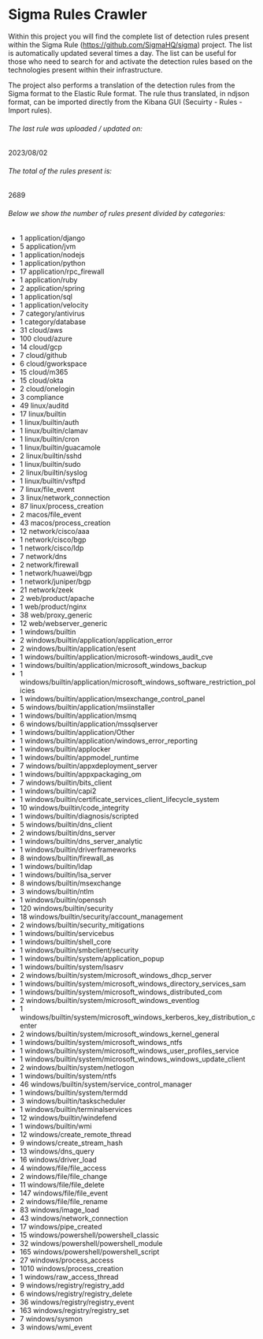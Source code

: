 # Sigma Rules Crawler
Within this project you will find the complete list of detection rules present within the Sigma Rule (https://github.com/SigmaHQ/sigma) project. The list is automatically updated several times a day.
The list can be useful for those who need to search for and activate the detection rules based on the technologies present within their infrastructure.

The project also performs a translation of the detection rules from the Sigma format to the Elastic Rule format. The rule thus translated, in ndjson format, can be imported directly from the Kibana GUI (Secuirty - Rules - Import rules).


###### The last rule was uploaded / updated on:
2023/08/02
###### The total of the rules present is:
2689
###### Below we show the number of rules present divided by categories:
- 1 application/django
- 5 application/jvm
- 1 application/nodejs
- 1 application/python
- 17 application/rpc_firewall
- 1 application/ruby
- 2 application/spring
- 1 application/sql
- 1 application/velocity
- 7 category/antivirus
- 1 category/database
- 31 cloud/aws
- 100 cloud/azure
- 14 cloud/gcp
- 7 cloud/github
- 6 cloud/gworkspace
- 15 cloud/m365
- 15 cloud/okta
- 2 cloud/onelogin
- 3 compliance
- 49 linux/auditd
- 17 linux/builtin
- 1 linux/builtin/auth
- 1 linux/builtin/clamav
- 1 linux/builtin/cron
- 1 linux/builtin/guacamole
- 2 linux/builtin/sshd
- 1 linux/builtin/sudo
- 2 linux/builtin/syslog
- 1 linux/builtin/vsftpd
- 7 linux/file_event
- 3 linux/network_connection
- 87 linux/process_creation
- 2 macos/file_event
- 43 macos/process_creation
- 12 network/cisco/aaa
- 1 network/cisco/bgp
- 1 network/cisco/ldp
- 7 network/dns
- 2 network/firewall
- 1 network/huawei/bgp
- 1 network/juniper/bgp
- 21 network/zeek
- 2 web/product/apache
- 1 web/product/nginx
- 38 web/proxy_generic
- 12 web/webserver_generic
- 1 windows/builtin
- 2 windows/builtin/application/application_error
- 2 windows/builtin/application/esent
- 1 windows/builtin/application/microsoft-windows_audit_cve
- 1 windows/builtin/application/microsoft_windows_backup
- 1 windows/builtin/application/microsoft_windows_software_restriction_policies
- 1 windows/builtin/application/msexchange_control_panel
- 5 windows/builtin/application/msiinstaller
- 1 windows/builtin/application/msmq
- 6 windows/builtin/application/mssqlserver
- 1 windows/builtin/application/Other
- 1 windows/builtin/application/windows_error_reporting
- 1 windows/builtin/applocker
- 1 windows/builtin/appmodel_runtime
- 7 windows/builtin/appxdeployment_server
- 1 windows/builtin/appxpackaging_om
- 7 windows/builtin/bits_client
- 1 windows/builtin/capi2
- 1 windows/builtin/certificate_services_client_lifecycle_system
- 10 windows/builtin/code_integrity
- 1 windows/builtin/diagnosis/scripted
- 5 windows/builtin/dns_client
- 2 windows/builtin/dns_server
- 1 windows/builtin/dns_server_analytic
- 1 windows/builtin/driverframeworks
- 8 windows/builtin/firewall_as
- 1 windows/builtin/ldap
- 1 windows/builtin/lsa_server
- 8 windows/builtin/msexchange
- 3 windows/builtin/ntlm
- 1 windows/builtin/openssh
- 120 windows/builtin/security
- 18 windows/builtin/security/account_management
- 2 windows/builtin/security_mitigations
- 1 windows/builtin/servicebus
- 1 windows/builtin/shell_core
- 1 windows/builtin/smbclient/security
- 1 windows/builtin/system/application_popup
- 1 windows/builtin/system/lsasrv
- 2 windows/builtin/system/microsoft_windows_dhcp_server
- 1 windows/builtin/system/microsoft_windows_directory_services_sam
- 1 windows/builtin/system/microsoft_windows_distributed_com
- 2 windows/builtin/system/microsoft_windows_eventlog
- 1 windows/builtin/system/microsoft_windows_kerberos_key_distribution_center
- 2 windows/builtin/system/microsoft_windows_kernel_general
- 1 windows/builtin/system/microsoft_windows_ntfs
- 1 windows/builtin/system/microsoft_windows_user_profiles_service
- 1 windows/builtin/system/microsoft_windows_windows_update_client
- 2 windows/builtin/system/netlogon
- 1 windows/builtin/system/ntfs
- 46 windows/builtin/system/service_control_manager
- 1 windows/builtin/system/termdd
- 3 windows/builtin/taskscheduler
- 1 windows/builtin/terminalservices
- 12 windows/builtin/windefend
- 1 windows/builtin/wmi
- 12 windows/create_remote_thread
- 9 windows/create_stream_hash
- 13 windows/dns_query
- 16 windows/driver_load
- 4 windows/file/file_access
- 2 windows/file/file_change
- 11 windows/file/file_delete
- 147 windows/file/file_event
- 2 windows/file/file_rename
- 83 windows/image_load
- 43 windows/network_connection
- 17 windows/pipe_created
- 15 windows/powershell/powershell_classic
- 32 windows/powershell/powershell_module
- 165 windows/powershell/powershell_script
- 27 windows/process_access
- 1010 windows/process_creation
- 1 windows/raw_access_thread
- 9 windows/registry/registry_add
- 6 windows/registry/registry_delete
- 36 windows/registry/registry_event
- 163 windows/registry/registry_set
- 7 windows/sysmon
- 3 windows/wmi_event
